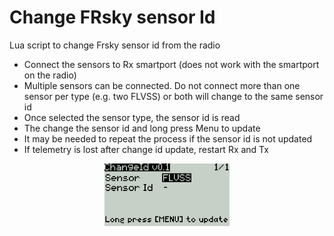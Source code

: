# Change FRsky sensor Id

Lua script to change Frsky sensor id from the radio

- Connect the sensors to Rx smartport (does not work with the smartport on the radio)
- Multiple sensors can be connected. Do not connect more than one sensor per type (e.g. two FLVSS) or both will change to the same sensor id
- Once selected the sensor type, the sensor id is read
- The change the sensor id and long press Menu to update
- It may be needed to repeat the process if the sensor id is not updated
- If telemetry is lost after change id update, restart Rx and Tx


<p align="center"><img src="./images/chgId.png" width="200"></p>
